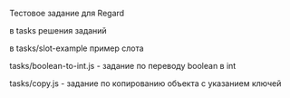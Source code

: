 Тестовое задание для Regard

в tasks решения заданий

в tasks/slot-example пример слота 

tasks/boolean-to-int.js - задание по переводу boolean в int

tasks/copy.js - задание по копированию объекта с указанием ключей
